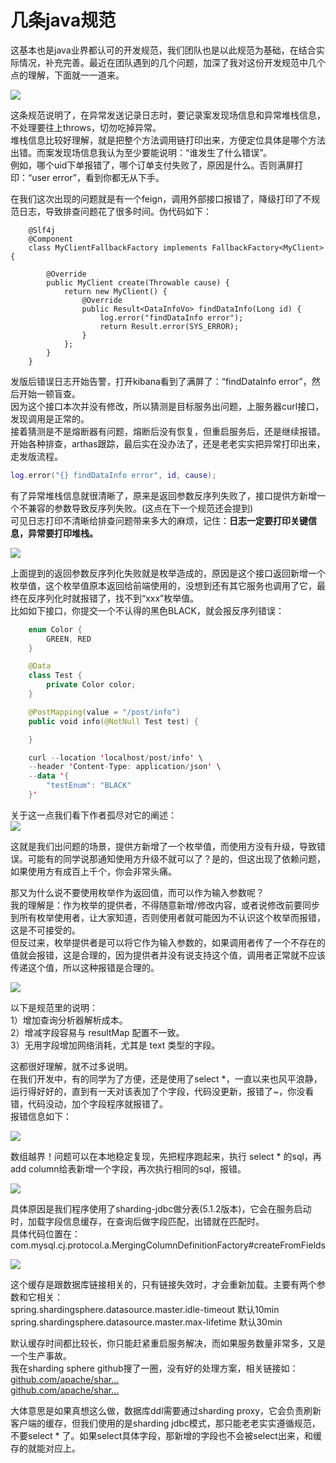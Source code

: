 # 几条java规范

这基本也是java业界都认可的开发规范，我们团队也是以此规范为基础，在结合实际情况，补充完善。最近在团队遇到的几个问题，加深了我对这份开发规范中几个点的理解，下面就一一道来。

![](https://p3-juejin.byteimg.com/tos-cn-i-k3u1fbpfcp/0d948520c3f24b739517e4634e8906a1~tplv-k3u1fbpfcp-jj-mark:3024:0:0:0:q75.awebp#?w=657&h=84&s=25725&e=png&b=fefcfc)

这条规范说明了，在异常发送记录日志时，要记录案发现场信息和异常堆栈信息，不处理要往上throws，切勿吃掉异常。  
堆栈信息比较好理解，就是把整个方法调用链打印出来，方便定位具体是哪个方法出错。而案发现场信息我认为至少要能说明：“谁发生了什么错误”。  
例如，哪个uid下单报错了，哪个订单支付失败了，原因是什么。否则满屏打印：“user error”，看到你都无从下手。

在我们这次出现的问题就是有一个feign，调用外部接口报错了，降级打印了不规范日志，导致排查问题花了很多时间。伪代码如下：

```less
	@Slf4j
	@Component
	class MyClientFallbackFactory implements FallbackFactory<MyClient> {		

		@Override
		public MyClient create(Throwable cause) {
			return new MyClient() {
				@Override
				public Result<DataInfoVo> findDataInfo(Long id) {
					log.error("findDataInfo error");
					return Result.error(SYS_ERROR);
				}
			};
		}
	}

```

发版后错误日志开始告警，打开kibana看到了满屏了：“findDataInfo error”，然后开始一顿盲查。  
因为这个接口本次并没有修改，所以猜测是目标服务出问题，上服务器curl接口，发现调用是正常的。  
接着猜测是不是熔断器有问题，熔断后没有恢复，但重启服务后，还是继续报错。开始各种排查，arthas跟踪，最后实在没办法了，还是老老实实把异常打印出来，走发版流程。

```lua
log.error("{} findDataInfo error", id, cause);

```

有了异常堆栈信息就很清晰了，原来是返回参数反序列失败了，接口提供方新增一个不兼容的参数导致反序列失败。(这点在下一个规范还会提到)  
可见日志打印不清晰给排查问题带来多大的麻烦，记住：**日志一定要打印关键信息，异常要打印堆栈。** 

![](https://p3-juejin.byteimg.com/tos-cn-i-k3u1fbpfcp/98ed079fd882434bba0a9716dbd77f23~tplv-k3u1fbpfcp-jj-mark:3024:0:0:0:q75.awebp#?w=695&h=66&s=19798&e=png&b=fffefe)

上面提到的返回参数反序列化失败就是枚举造成的，原因是这个接口返回新增一个枚举值，这个枚举值原本返回给前端使用的，没想到还有其它服务也调用了它，最终在反序列化时就报错了，找不到“xxx”枚举值。  
比如如下接口，你提交一个不认得的黑色BLACK，就会报反序列错误：

```kotlin
	enum Color {
		GREEN, RED
	}

	@Data
	class Test {
		private Color color;
	}

	@PostMapping(value = "/post/info")
	public void info(@NotNull Test test) {

	}

	curl --location 'localhost/post/info' \
	--header 'Content-Type: application/json' \
	--data '{
    	"testEnum": "BLACK"
	}'

```

关于这一点我们看下作者孤尽对它的阐述：  
![](https://p3-juejin.byteimg.com/tos-cn-i-k3u1fbpfcp/f4ac9d31da2e46338d3f6b1f0bf4d62b~tplv-k3u1fbpfcp-jj-mark:3024:0:0:0:q75.awebp#?w=1184&h=218&s=48130&e=png&b=f6f8fa)

这就是我们出问题的场景，提供方新增了一个枚举值，而使用方没有升级，导致错误。可能有的同学说那通知使用方升级不就可以了？是的，但这出现了依赖问题，如果使用方有成百上千个，你会非常头痛。

那又为什么说不要使用枚举作为返回值，而可以作为输入参数呢？  
我的理解是：作为枚举的提供者，不得随意新增/修改内容，或者说修改前要同步到所有枚举使用者，让大家知道，否则使用者就可能因为不认识这个枚举而报错，这是不可接受的。  
但反过来，枚举提供者是可以将它作为输入参数的，如果调用者传了一个不存在的值就会报错，这是合理的，因为提供者并没有说支持这个值，调用者正常就不应该传递这个值，所以这种报错是合理的。

![](https://p3-juejin.byteimg.com/tos-cn-i-k3u1fbpfcp/963c8a5d1bc0480287afe52927d63758~tplv-k3u1fbpfcp-jj-mark:3024:0:0:0:q75.awebp#?w=683&h=150&s=32857&e=png&b=fffefe)

以下是规范里的说明：  
1）增加查询分析器解析成本。  
2）增减字段容易与 resultMap 配置不一致。  
3）无用字段增加网络消耗，尤其是 text 类型的字段。

这都很好理解，就不过多说明。  
在我们开发中，有的同学为了方便，还是使用了select *，一直以来也风平浪静，运行得好好的，直到有一天对该表加了个字段，代码没更新，报错了~，你没看错，代码没动，加个字段程序就报错了。  
报错信息如下：

![](https://p3-juejin.byteimg.com/tos-cn-i-k3u1fbpfcp/9755d03bdbe44f29bed56a494037752e~tplv-k3u1fbpfcp-jj-mark:3024:0:0:0:q75.awebp#?w=1068&h=222&s=62440&e=png&b=f9fafd)

数组越界！问题可以在本地稳定复现，先把程序跑起来，执行 select * 的sql，再add column给表新增一个字段，再次执行相同的sql，报错。

![](https://p3-juejin.byteimg.com/tos-cn-i-k3u1fbpfcp/e1b6ba03846d4be69c646305394679a0~tplv-k3u1fbpfcp-jj-mark:3024:0:0:0:q75.awebp#?w=1103&h=402&s=54663&e=png&b=2b2b2b)

具体原因是我们程序使用了sharding-jdbc做分表(5.1.2版本)，它会在服务启动时，加载字段信息缓存，在查询后做字段匹配，出错就在匹配时。  
具体代码位置在：com.mysql.cj.protocol.a.MergingColumnDefinitionFactory#createFromFields

![](https://p3-juejin.byteimg.com/tos-cn-i-k3u1fbpfcp/80eaea7710234330add9271f2dcc8e76~tplv-k3u1fbpfcp-jj-mark:3024:0:0:0:q75.awebp#?w=1361&h=356&s=47325&e=png&b=2c2c2c)

这个缓存是跟数据库链接相关的，只有链接失效时，才会重新加载。主要有两个参数和它相关：  
spring.shardingsphere.datasource.master.idle-timeout 默认10min  
spring.shardingsphere.datasource.master.max-lifetime 默认30min

默认缓存时间都比较长，你只能赶紧重启服务解决，而如果服务数量非常多，又是一个生产事故。  
我在sharding sphere github搜了一圈，没有好的处理方案，相关链接如：  
[github.com/apache/shar…](https://link.juejin.cn/?target=https%3A%2F%2Fgithub.com%2Fapache%2Fshardingsphere%2Fissues%2F21728 "https://github.com/apache/shardingsphere/issues/21728")  
[github.com/apache/shar…](https://link.juejin.cn/?target=https%3A%2F%2Fgithub.com%2Fapache%2Fshardingsphere%2Fissues%2F22824 "https://github.com/apache/shardingsphere/issues/22824")

大体意思是如果真想这么做，数据库ddl需要通过sharding proxy，它会负责刷新客户端的缓存，但我们使用的是sharding jdbc模式，那只能老老实实遵循规范，不要select * 了。如果select具体字段，那新增的字段也不会被select出来，和缓存的就能对应上。  
